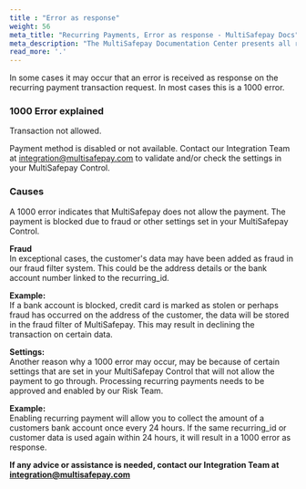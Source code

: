 ```yaml
---
title : "Error as response"
weight: 56
meta_title: "Recurring Payments, Error as response - MultiSafepay Docs"
meta_description: "The MultiSafepay Documentation Center presents all relevant information about our Plugins and API. You can also find support pages for payment methods, tools and general questions as well as the contact details of our Support and Integration Teams."
read_more: '.'
---
```

In some cases it may occur that an error is received as response on the recurring payment transaction request. In most cases this is a 1000 error.

### 1000 Error explained
Transaction not allowed. 

Payment method is disabled or not available. Contact our Integration Team at <integration@multisafepay.com> to validate and/or check the settings in your MultiSafepay Control. 

### Causes 
A 1000 error indicates that MultiSafepay does not allow the payment. The payment is blocked due to fraud or other settings set in your MultiSafepay Control.

**Fraud**\
In exceptional cases, the customer's data may have been added as fraud in our fraud filter system. This could be the address details or the bank account number linked to the recurring_id.

**Example:**\
If a bank account is blocked, credit card is marked as stolen or perhaps fraud has occurred on the address of the customer, the data will be stored in the fraud filter of MultiSafepay. This may result in declining the transaction on certain data. 

**Settings:**\
Another reason why a 1000 error may occur, may be because of certain settings that are set in your MultiSafepay Control that will not allow the payment to go through. Processing recurring payments needs to be approved and enabled by our Risk Team. 

**Example:**\
Enabling recurring payment will allow you to collect the amount of a customers bank account once every 24 hours. If the same recurring_id or customer data is used again within 24 hours, it will result in a 1000 error as response. 

**If any advice or assistance is needed, contact our Integration Team at <integration@multisafepay.com>**











